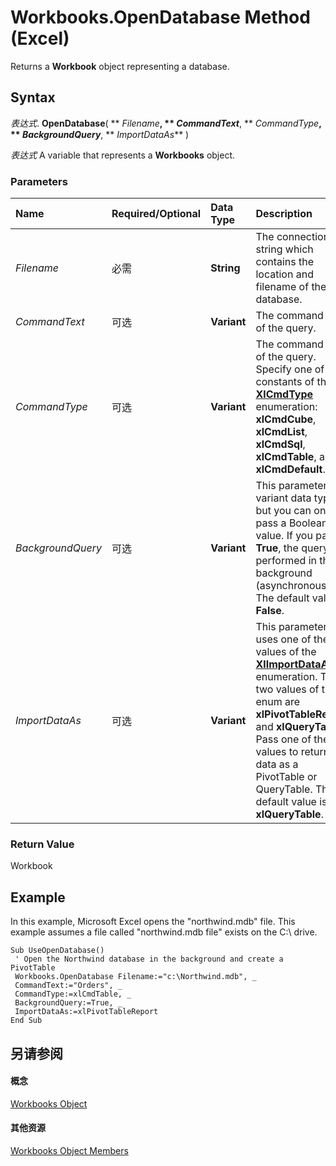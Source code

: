 
# Workbooks.OpenDatabase Method (Excel)

Returns a  **Workbook** object representing a database.


## Syntax

 _表达式_. **OpenDatabase**( ** _Filename_**, ** _CommandText_**, ** _CommandType_**, ** _BackgroundQuery_**, ** _ImportDataAs_** )

 _表达式_ A variable that represents a **Workbooks** object.


### Parameters



|**Name**|**Required/Optional**|**Data Type**|**Description**|
|:-----|:-----|:-----|:-----|
| _Filename_|必需|**String**|The connection string which contains the location and filename of the database.|
| _CommandText_|可选|**Variant**|The command text of the query.|
| _CommandType_|可选|**Variant**|The command type of the query. Specify one of the constants of the  **[XlCmdType](4339b577-c29c-3c78-8433-df56c35b6633.md)** enumeration: **xlCmdCube**, **xlCmdList**, **xlCmdSql**, **xlCmdTable**, and **xlCmdDefault**.|
| _BackgroundQuery_|可选|**Variant**|This parameter is a variant data type but you can only pass a Boolean value. If you pass  **True**, the query is performed in the background (asynchronously). The default value is **False**.|
| _ImportDataAs_|可选|**Variant**|This parameter uses one of the values of the  **[XlImportDataAs](a83e7308-1839-fa5a-8a71-89a46b982bbe.md)** enumeration. The two values of this enum are **xlPivotTableReport** and **xlQueryTable**. Pass one of these values to return the data as a PivotTable or QueryTable. The default value is **xlQueryTable**.|

### Return Value

Workbook


## Example

In this example, Microsoft Excel opens the "northwind.mdb" file. This example assumes a file called "northwind.mdb file" exists on the C:\ drive.


```
Sub UseOpenDatabase() 
 ' Open the Northwind database in the background and create a PivotTable 
 Workbooks.OpenDatabase Filename:="c:\Northwind.mdb", _ 
 CommandText:="Orders", _ 
 CommandType:=xlCmdTable, _ 
 BackgroundQuery:=True, _ 
 ImportDataAs:=xlPivotTableReport 
End Sub
```


## 另请参阅


#### 概念


[Workbooks Object](f768da57-013a-e652-0f5d-60b03aa4240a.md)
#### 其他资源


[Workbooks Object Members](http://msdn.microsoft.com/library/77e7bb0b-2491-d9ca-56f0-4cc77d146913%28Office.15%29.aspx)